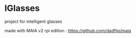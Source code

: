 # IGlasses
project for intelligent glasses

made with MAIA v2 rpi edition : https://github.com/dadflip/maia
